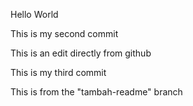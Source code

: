 Hello World

This is my second commit

This is an edit directly from github

This is my third commit

This is from the "tambah-readme" branch
